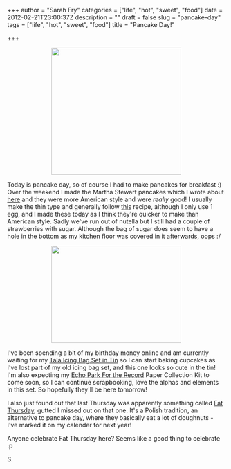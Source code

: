 +++
author = "Sarah Fry"
categories = ["life", "hot", "sweet", "food"]
date = 2012-02-21T23:00:37Z
description = ""
draft = false
slug = "pancake-day"
tags = ["life", "hot", "sweet", "food"]
title = "Pancake Day!"

+++


<p style="text-align: center;"><img class="wp-image-216 aligncenter" title="IMGP2424" src="https://yayfryday.com/images/2012/02/IMGP2424-300x294.jpg" alt="" width="300" height="294" /></p>
Today is pancake day, so of course I had to make pancakes for breakfast :) Over the weekend I made the Martha Stewart pancakes which I wrote about <a title="Valentine’s Baking and Craft Ideas" href="http://sweetaspi.co.uk/valentines-baking-and-craft-ideas/">here</a> and they were more American style and were <em>really</em> good! I usually make the thin type and generally follow <a href="http://www.bbc.co.uk/food/recipes/basicpancakeswithsuga_66226">this</a> recipe, although I only use 1 egg, and I made these today as I think they're quicker to make than American style. Sadly we've run out of nutella but I still had a couple of strawberries with sugar. Although the bag of sugar does seem to have a hole in the bottom as my kitchen floor was covered in it afterwards, oops :/
<p style="text-align: center;"><img class="size-medium wp-image-215 aligncenter" title="IMGP2432" src="https://yayfryday.com/images/2012/02/IMGP2432-300x225.jpg" alt="" width="300" height="225" /></p>
I've been spending a bit of my birthday money online and am currently waiting for my <a href="http://www.amazon.co.uk/Tala-Icing-Bag-Nozzles-Booklet/dp/B002U5C4ZC/ref=sr_1_2?s=kitchen&amp;ie=UTF8&amp;qid=1329864909&amp;sr=1-2" target="_blank">Tala Icing Bag Set in Tin</a> so I can start baking cupcakes as I've lost part of my old icing bag set, and this one looks so cute in the tin! I'm also expecting my <a href="http://www.echoparkpaper.com/collections/for-the-record/" target="_blank">Echo Park For the Record</a> Paper Collection Kit to come soon, so I can continue scrapbooking, love the alphas and elements in this set. So hopefully they'll be here tomorrow!

I also just found out that last Thursday was apparently something called <a href="http://thenews.pl/1/9/Artykul/90408,Poles-gorge-themselves-on-Fat-Thursday" target="_blank">Fat Thursday</a>, gutted I missed out on that one. It's a Polish tradition, an alternative to pancake day, where they basically eat a lot of doughnuts - I've marked it on my calender for next year!

Anyone celebrate Fat Thursday here? Seems like a good thing to celebrate :p

S.

